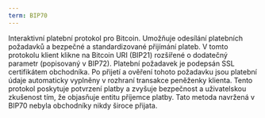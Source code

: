 ```yaml
---
term: BIP70
---
```


Interaktivní platební protokol pro Bitcoin. Umožňuje odesílání platebních požadavků a bezpečné a standardizované přijímání plateb. V tomto protokolu klient klikne na Bitcoin URI (BIP21) rozšířené o dodatečný parametr (popisovaný v BIP72). Platební požadavek je podepsán SSL certifikátem obchodníka. Po přijetí a ověření tohoto požadavku jsou platební údaje automaticky vyplněny v rozhraní transakce peněženky klienta. Tento protokol poskytuje potvrzení platby a zvyšuje bezpečnost a uživatelskou zkušenost tím, že objasňuje entitu příjemce platby. Tato metoda navržená v BIP70 nebyla obchodníky nikdy široce přijata.